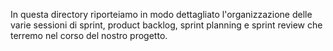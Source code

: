 In questa directory riporteiamo in modo dettagliato l'organizzazione delle varie sessioni di sprint, product backlog, sprint planning e sprint review che terremo nel corso del nostro progetto.
